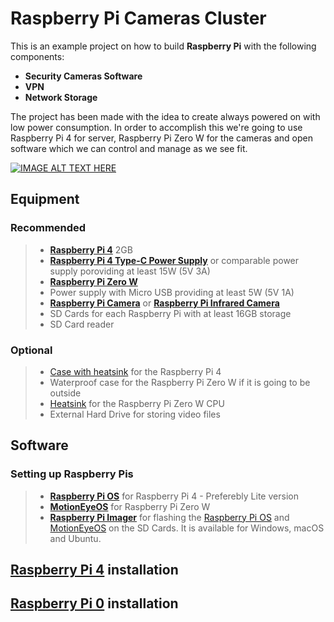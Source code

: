 # Raspberry Pi Cameras Cluster
This is an example project on how to build **Raspberry Pi** with the following components:
- **Security Cameras Software**
- **VPN**
- **Network Storage**

The project has been made with the idea to create always powered on with low power consumption.
In order to accomplish this we're going to use Raspberry Pi 4 for server, Raspberry Pi Zero W for the cameras and open software which we can control and manage as we see fit.

[![IMAGE ALT TEXT HERE](https://img.youtube.com/vi/xFXzm_FImsw/0.jpg)](https://youtu.be/xFXzm_FImsw)

## Equipment

### Recommended
> - **[Raspberry Pi 4](https://www.raspberrypi.org/products/raspberry-pi-4-model-b/)** 2GB
> - **[Raspberry Pi 4 Type-C Power Supply](https://www.raspberrypi.org/products/type-c-power-supply/)** or comparable power supply poroviding at least 15W (5V 3A)
> - **[Raspberry Pi Zero W](https://www.raspberrypi.org/products/raspberry-pi-zero-w/)**
> - Power supply with Micro USB providing at least 5W (5V 1A)
> - **[Raspberry Pi Camera](https://www.raspberrypi.org/products/camera-module-v2/)** or **[Raspberry Pi Infrared Camera](https://www.raspberrypi.org/products/pi-noir-camera-v2/)**
> - SD Cards for each Raspberry Pi with at least 16GB storage
> - SD Card reader

### Optional
> - [Case with heatsink](https://erelement.com/raspberry-pi-4/rpi4-al-case-black) for the Raspberry Pi 4
> - Waterproof case for the Raspberry Pi Zero W if it is going to be outside
> - [Heatsink](https://erelement.com/mini-pc/rpi-heat-sink) for the Raspberry Pi Zero W CPU
> - External Hard Drive for storing video files



## Software

### Setting up Raspberry Pis
> - **[Raspberry Pi OS](https://www.raspberrypi.org/software/operating-systems/#raspberry-pi-os-32-bit)** for Raspberry Pi 4 - Preferebly Lite version
> - **[MotionEyeOS](https://github.com/ccrisan/motioneyeos/wiki/Supported-Devices#raspberry-pi-a-b-a-b-compute-module-zero-and-zero-w-models)** for Raspberry Pi Zero W
> - **[Raspberry Pi Imager](https://www.raspberrypi.org/software/)** for flashing the [Raspberry Pi OS](https://www.raspberrypi.org/software/operating-systems/#raspberry-pi-os-32-bit) and [MotionEyeOS](https://github.com/ccrisan/motioneyeos/wiki/Supported-Devices#raspberry-pi-a-b-a-b-compute-module-zero-and-zero-w-models) on the SD Cards. It is available for Windows, macOS and Ubuntu.



## [Raspberry Pi 4](https://github.com/tomotomov92/rpi_cameras_cluster/blob/main/RPi-4-Server-installation.md) installation



## [Raspberry Pi 0](https://github.com/tomotomov92/rpi_cameras_cluster/blob/main/RPi-0-W-installation.md) installation

